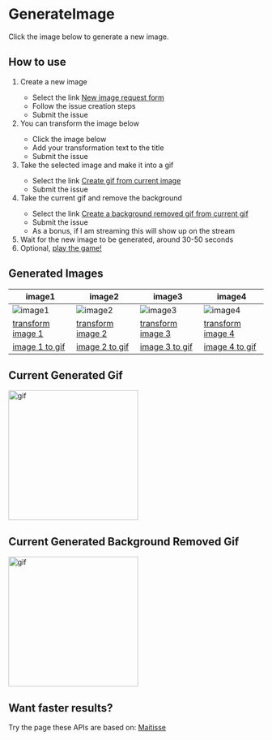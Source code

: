 # GenerateImage
Click the image below to generate a new image.

## How to use

<ol>
  <li>Create a new image</li>
    <ul>
      <li>Select the link <a href='https://github.com/MatissesProjects/GenerateImage/issues/new?title=CreateImage%20Dont%20modify%20the%20title%20just%20use%20the%20form&template=NewImage.yml'>New image request form</a></li>
      <li>Follow the issue creation steps</li>
      <li>Submit the issue</li>
    </ul>
  <li>You can transform the image below</li>
    <ul>
      <li>Click the image below</li>
      <li>Add your transformation text to the title</li>
      <li>Submit the issue</li>
    </ul>
  <li>Take the selected image and make it into a gif</li>
    <ul>
      <li>Select the link <a href='https://github.com/MatissesProjects/GenerateImage/issues/new?title=ImageToGif%20Dont%20modify%20the%20title&body=No%20need%20to%20modify%20the%20body%20or%20the%20title'>Create gif from current image</a></li>
      <li>Submit the issue</li>
    </ul>
  <li>Take the current gif and remove the background</li>
    <ul>
      <li>Select the link <a href='https://github.com/MatissesProjects/GenerateImage/issues/new?title=GifBackgroundRemoval%20Dont%20modify%20the%20title&body=No%20need%20to%20modify%20the%20body%20or%20the%20title'>Create a background removed gif from current gif</a></li>
      <li>Submit the issue</li>
      <li>As a bonus, if I am streaming this will show up on the stream</li>
    </ul>
  <li>Wait for the new image to be generated, around 30-50 seconds</li>
  <li>Optional, <a href='https://github.com/MatissesProjects/GenerateImage/tree/main/PlayGame'>play the game!</a></li>
</ol>

## Generated Images
| image1 | image2 | image3 | image4 |
| --- | --- | --- | --- |
| ![image1](https://fileserver.matissetec.dev/output/similarImages/630649313860780043/7782071511/7782071511/png) | ![image2](https://fileserver.matissetec.dev/output/similarImages/630649313860780043/7311330195/7311330195/png) | ![image3](https://fileserver.matissetec.dev/output/similarImages/630649313860780043/8301099510/8301099510/png) | ![image4](https://fileserver.matissetec.dev/output/createImage/630649313860780043/6546138963/6546138963/png) 
| [transform image 1](https://github.com/MatissesProjects/GenerateImage/issues/new?title=Transform%20Image1:%20&body=No%20need%20to%20modify%20the%20body,%20just%20add%20your%20transformation%20to%20the%20photo%20in%20the%20title) | [transform image 2](https://github.com/MatissesProjects/GenerateImage/issues/new?title=Transform%20Image2:%20&body=No%20need%20to%20modify%20the%20body,%20just%20add%20your%20transformation%20to%20the%20photo%20in%20the%20title) | [transform image 3](https://github.com/MatissesProjects/GenerateImage/issues/new?title=Transform%20Image3:%20&body=No%20need%20to%20modify%20the%20body,%20just%20add%20your%20transformation%20to%20the%20photo%20in%20the%20title) | [transform image 4](https://github.com/MatissesProjects/GenerateImage/issues/new?title=Transform%20Image4:%20&body=No%20need%20to%20modify%20the%20body,%20just%20add%20your%20transformation%20to%20the%20photo%20in%20the%20title) |
| [image 1 to gif](https://github.com/MatissesProjects/GenerateImage/issues/new?title=ImageToGif%20Image1:%20Dont%20modify%20the%20title&body=No%20need%20to%20modify%20the%20body%20or%20the%20title) | [image 2 to gif](https://github.com/MatissesProjects/GenerateImage/issues/new?title=ImageToGif%20Image2:%20Dont%20modify%20the%20title&body=No%20need%20to%20modify%20the%20body%20or%20the%20title) | [image 3 to gif](https://github.com/MatissesProjects/GenerateImage/issues/new?title=ImageToGif%20Image3:%20Dont%20modify%20the%20title&body=No%20need%20to%20modify%20the%20body%20or%20the%20title) | [image 4 to gif](https://github.com/MatissesProjects/GenerateImage/issues/new?title=ImageToGif%20Image4:%20Dont%20modify%20the%20title&body=No%20need%20to%20modify%20the%20body%20or%20the%20title) |

## Current Generated Gif
<img src='https://fileserver.matissetec.dev/output/backgroundExtenderGif/630649313860780043/7057156799/apiOut/gif' width='256' height='256' alt='gif'>

## Current Generated Background Removed Gif
<img src='https://fileserver.matissetec.dev/output/videoBackgroundRemoval/630649313860780043/6909830177/apiOut/gif' width='256' height='256' alt='gif'>

## Want faster results?
Try the page these APIs are based on: [Maitisse](https://deepnarration.matissetec.dev/)